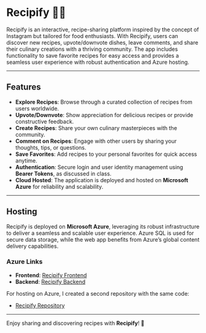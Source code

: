 # Recipify 🌟🍴  

Recipify is an interactive, recipe-sharing platform inspired by the concept of Instagram but tailored for food enthusiasts. With Recipify, users can discover new recipes, upvote/downvote dishes, leave comments, and share their culinary creations with a thriving community. The app includes functionality to save favorite recipes for easy access and provides a seamless user experience with robust authentication and Azure hosting.

---

## **Features**
- **Explore Recipes**: Browse through a curated collection of recipes from users worldwide.  
- **Upvote/Downvote**: Show appreciation for delicious recipes or provide constructive feedback.  
- **Create Recipes**: Share your own culinary masterpieces with the community.  
- **Comment on Recipes**: Engage with other users by sharing your thoughts, tips, or questions.  
- **Save Favorites**: Add recipes to your personal favorites for quick access anytime.  
- **Authentication**: Secure login and user identity management using **Bearer Tokens**, as discussed in class.  
- **Cloud Hosted**: The application is deployed and hosted on **Microsoft Azure** for reliability and scalability.  

---

## **Hosting**  
Recipify is deployed on **Microsoft Azure**, leveraging its robust infrastructure to deliver a seamless and scalable user experience. Azure SQL is used for secure data storage, while the web app benefits from Azure’s global content delivery capabilities.

### **Azure Links**
- **Frontend**: [Recipify Frontend](https://proud-pebble-05ac82510.5.azurestaticapps.net/)  
- **Backend**: [Recipify Backend](https://recipify-caced2b9g2eyb4cr.northcentralus-01.azurewebsites.net/)  

For hosting on Azure, I created a second repository with the same code:  
- [Recipify Repository](https://github.com/saifuddinsyed60/Recipify)  

---

Enjoy sharing and discovering recipes with **Recipify**! 🎉
